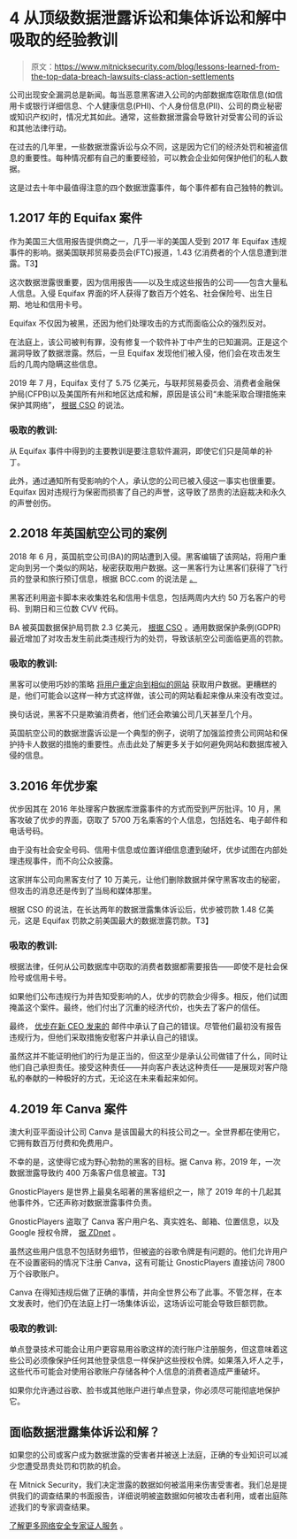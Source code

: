 # 4 从顶级数据泄露诉讼和集体诉讼和解中吸取的经验教训

> 原文：<https://www.mitnicksecurity.com/blog/lessons-learned-from-the-top-data-breach-lawsuits-class-action-settlements>

公司出现安全漏洞总是新闻。每当恶意黑客进入公司的内部数据库窃取信息(如信用卡或银行详细信息、个人健康信息(PHI)、个人身份信息(PII)、公司的商业秘密或知识产权)时，情况尤其如此。通常，这些数据泄露会导致针对受害公司的诉讼和其他法律行动。

在过去的几年里，一些数据泄露诉讼与众不同，这是因为它们的经济处罚和被盗信息的重要性。每种情况都有自己的重要经验，可以教会企业如何保护他们的私人数据。

这是过去十年中最值得注意的四个数据泄露事件，每个事件都有自己独特的教训。

## 1.2017 年的 Equifax 案件

作为美国三大信用报告提供商之一，几乎一半的美国人受到 2017 年 Equifax 违规事件的影响。据美国联邦贸易委员会(FTC)报道，1.43 亿消费者的个人信息遭到泄露。T3】

这次数据泄露很重要，因为信用报告——以及生成这些报告的公司——包含大量私人信息。入侵 Equifax 界面的坏人获得了数百万个姓名、社会保险号、出生日期、地址和信用卡号。

Equifax 不仅因为被黑，还因为他们处理攻击的方式而面临公众的强烈反对。

在法庭上，该公司被判有罪，没有修复一个软件补丁中产生的已知漏洞。正是这个漏洞导致了数据泄露。然后，一旦 Equifax 发现他们被入侵，他们会在攻击发生后的几周内隐瞒这些信息。

2019 年 7 月，Equifax 支付了 5.75 亿美元，与联邦贸易委员会、消费者金融保护局(CFPB)以及美国所有州和地区达成和解，原因是该公司“未能采取合理措施来保护其网络”， [根据 CSO](https://www.csoonline.com/article/3410278/the-biggest-data-breach-fines-penalties-and-settlements-so-far.html) 的说法。

### 吸取的教训:

从 Equifax 事件中得到的主要教训是要注意软件漏洞，即使它们只是简单的补丁。

此外，通过通知所有受影响的个人，承认您的公司已被入侵这一事实也很重要。Equifax 因对违规行为保密而损害了自己的声誉，这导致了昂贵的法庭裁决和永久的声誉创伤。

## 2.2018 年英国航空公司的案例

2018 年 6 月，英国航空公司(BA)的网站遭到入侵。黑客编辑了该网站，将用户重定向到另一个类似的网站，秘密获取用户数据。这一黑客行为让黑客们获得了飞行员的登录和旅行预订信息，根据 BCC.com 的说法是 [。](https://www.bbc.com/news/business-48905907)

黑客还利用盗卡脚本来收集姓名和信用卡信息，包括两周内大约 50 万名客户的号码、到期日和三位数 CVV 代码。

BA 被英国数据保护局罚款 2.3 亿美元， [根据 CSO](https://www.csoonline.com/article/3410278/the-biggest-data-breach-fines-penalties-and-settlements-so-far.html?page=2) 。通用数据保护条例(GDPR)最近增加了对攻击发生前此类违规行为的处罚，导致该航空公司面临更高的罚款。

### 吸取的教训:

黑客可以使用巧妙的策略 [将用户重定向到相似的网站](https://www.mitnicksecurity.com/blog/5-cyber-privacy-concerns-and-ways-to-enhance-your-personal-security) 获取用户数据。更糟糕的是，他们可能会以这样一种方式这样做，该公司的网站看起来像从来没有改变过。

换句话说，黑客不只是欺骗消费者，他们还会欺骗公司几天甚至几个月。

英国航空公司的数据泄露诉讼是一个典型的例子，说明了加强监控贵公司网站和保护持卡人数据的措施的重要性。点击此处了解更多关于如何避免网站和数据库被入侵的信息。

## 3.2016 年优步案

优步因其在 2016 年处理客户数据库泄露事件的方式而受到严厉批评。10 月，黑客攻破了优步的界面，窃取了 5700 万名乘客的个人信息，包括姓名、电子邮件和电话号码。

由于没有社会安全号码、信用卡信息或位置详细信息遭到破坏，优步试图在内部处理违规事件，而不向公众披露。

这家拼车公司向黑客支付了 10 万美元，让他们删除数据并保守黑客攻击的秘密，但攻击的消息还是传到了当局和媒体那里。

根据 CSO 的说法，在长达两年的数据泄露集体诉讼后，优步被罚款 1.48 亿美元，这是 Equifax 罚款之前美国最大的数据泄露罚款。T3】

### 吸取的教训:

根据法律，任何从公司数据库中窃取的消费者数据都需要报告——即使不是社会保险号或信用卡号。

如果他们公布违规行为并告知受影响的人，优步的罚款会少得多。相反，他们试图掩盖这个案件。最终，他们付出了沉重的经济代价，也失去了客户的信任。

最终， [优步在新 CEO 发来的](https://www.bloomberg.com/news/articles/2017-11-21/uber-concealed-cyberattack-that-exposed-57-million-people-s-data) 邮件中承认了自己的错误。尽管他们最初没有报告违规行为，但他们采取措施安慰客户并承认自己的错误。

虽然这并不能证明他们的行为是正当的，但这至少是承认公司做错了什么，同时让他们自己承担责任。接受这种责任——并向客户表达这种责任——是展现对客户隐私的奉献的一种极好的方式，无论这在未来看起来如何。

## 4.2019 年 Canva 案件

澳大利亚平面设计公司 Canva 是该国最大的科技公司之一。全世界都在使用它，它拥有数百万付费和免费用户。

不幸的是，这使得它成为野心勃勃的黑客的目标。据 Canva 称，2019 年，一次数据泄露导致约 400 万条客户信息被盗。T3】

GnosticPlayers 是世界上最臭名昭著的黑客组织之一，除了 2019 年的十几起其他事件外，它还声称对数据泄露事件负责。

GnosticPlayers 盗取了 Canva 客户用户名、真实姓名、邮箱、位置信息，以及 Google 授权令牌， [据 ZDnet](https://www.zdnet.com/article/australian-tech-unicorn-canva-suffers-security-breach/) 。

虽然这些用户信息不包括财务细节，但被盗的谷歌令牌是有问题的。他们允许用户在不设置密码的情况下注册 Canva，这有可能让 GnosticPlayers 直接访问 7800 万个谷歌账户。

Canva 在得知违规后做了正确的事情，并向全世界公布了此事。不管怎样，在本文发表时，他们仍在法庭上打一场集体诉讼，这场诉讼可能会导致巨额罚款。

### 吸取的教训:

单点登录技术可能会让用户更容易用谷歌这样的流行账户注册服务，但这意味着这些公司必须像保护任何其他登录信息一样保护这些授权令牌。如果落入坏人之手，这些代币可能会对使用谷歌账户存储各种个人信息的消费者造成严重破坏。

如果你允许通过谷歌、脸书或其他账户进行单点登录，你必须尽可能彻底地保护它。

## 面临数据泄露集体诉讼和解？

如果您的公司或客户成为数据泄露的受害者并被送上法庭，正确的专业知识可以减少您遭受昂贵处罚和罚款的机会。

在 Mitnick Security，我们决定泄露的数据如何被滥用来伤害受害者。我们总是提供我们的调查结果的书面报告，详细说明被盗数据如何被攻击者利用，或者出庭陈述我们的专家调查结果。

[了解更多网络安全专家证人服务](https://www.mitnicksecurity.com/expert-witness-services) 。